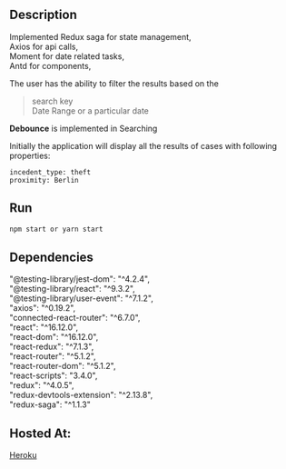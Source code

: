 ## Description
Implemented Redux saga for state management,\
Axios for api calls,\
Moment for date related tasks,\
Antd for components,


The user has the ability to filter the results based on the 
>search key\
>Date Range or a particular date

**Debounce** is implemented in Searching

Initially the application will display all the results of cases with following properties:
```
incedent_type: theft
proximity: Berlin
```

## Run

```bash
npm start or yarn start
```

## Dependencies

"@testing-library/jest-dom": "^4.2.4",  
"@testing-library/react": "^9.3.2",  
"@testing-library/user-event": "^7.1.2",  
"axios": "^0.19.2",  
"connected-react-router": "^6.7.0",  
"react": "^16.12.0",  
"react-dom": "^16.12.0",  
"react-redux": "^7.1.3",  
"react-router": "^5.1.2",  
"react-router-dom": "^5.1.2",  
"react-scripts": "3.4.0",  
"redux": "^4.0.5",  
"redux-devtools-extension": "^2.13.8",  
"redux-saga": "^1.1.3"  
## Hosted At: 

[Heroku](https://rocky-plains-16438.herokuapp.com/)
